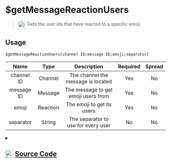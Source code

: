 # $getMessageReactionUsers
> <img align="top" src="https://upload.wikimedia.org/wikipedia/commons/thumb/e/e4/Infobox_info_icon.svg/160px-Infobox_info_icon.svg.png?20150409153300" alt="image" width="25" height="auto"> Gets the user ids that have reacted to a specific emoji
## Usage
```
$getMessageReactionUsers[channel ID;message ID;emoji;separator]
```
| Name | Type | Description | Required | Spread
| :---: | :---: | :---: | :---: | :---: |
channel ID | Channel | The channel the message is located | Yes | No
message ID | Message | The message to get emoji users from | Yes | No
emoji | Reaction | The emoji to get its users | Yes | No
separator | String | The separator to use for every user | No | No
<details>
<summary>
    
## <img align="top" src="https://cdn4.iconfinder.com/data/icons/iconsimple-logotypes/512/github-512.png" alt="image" width="25" height="auto">  [Source Code](https://github.com/tryforge/ForgeScript-V2/blob/main/src/native/getMessageReactionUsers.ts)
    
</summary>
    
```ts
import { TextBasedChannel } from "discord.js"
import { ArgType, NativeFunction, Return } from "../structures"

export default new NativeFunction({
    name: "$getMessageReactionUsers",
    version: "1.0.0",
    description: "Gets the user ids that have reacted to a specific emoji",
    unwrap: true,
    brackets: true,
    args: [
        {
            name: "channel ID",
            description: "The channel the message is located",
            rest: false,
            required: true,
            type: ArgType.Channel,
            check: (i: TextBasedChannel) => i.isTextBased()
        },
        {
            name: "message ID",
            description: "The message to get emoji users from",
            rest: false,
            type: ArgType.Message,
            pointer: 0,
            required: true
        },
        {
            name: "emoji",
            description: "The emoji to get its users",
            required: true,
            pointer: 1,
            rest: false,
            type: ArgType.Reaction
        },
        {
            name: "separator",
            description: "The separator to use for every user",
            rest: false,
            type: ArgType.String
        }
    ],
    async execute(ctx, [ channel, message, reaction, sep ]) {
        const users = new Array<string>()

        let afterID: undefined | string = undefined
        
        if (reaction.users.cache.size <= reaction.count) {
            for (;;) {
                const bulk = await reaction.users.fetch({
                    limit: 100,
                    after: afterID 
                })
    
                if (!bulk.size) break
                afterID = bulk.last()?.id
                users.push(...bulk.map(x => x.id))
            }
        }

        return Return.success(
            users.join(sep || ", ")
        )
    },
})
```
    
</details>